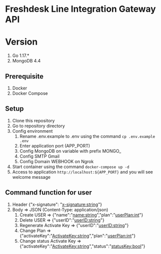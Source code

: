 # Freshdesk Line Integration Gateway API

# Version
1. Go 1.17.*
2. MongoDB 4.4

## Prerequisite
1. Docker
2. Docker Compose

## Setup
1. Clone this repository
2. Go to repository directory
3. Config environment
    1. Rename .env.example to .env using the command `cp .env.example .env`
    2. Enter application port (APP_PORT)
    3. Config MongoDB on variable with prefix MONGO_
    4. Config SMTP Gmail
    5. Config Domain WEBHOOK on Ngrok
4. Start container using the command `docker-compose up -d`
5. Access to application `http://localhost:${APP_PORT}` and you will see welcome message

## Command function for user
1. Header {"x-signature": "<x-signature:string>"}
2. Body => JSON (Content-Type: application/json)
    1. Create USER => {"name":"<name:string>","plan":"<userPlan:int>"}
    2. Delete USER => {"userID":"<userID:string>"}
    3. Regenerate Activate Key => {"userID":"<userID:string>"}
    4. Change Plan => {"activateKey":"<ActivateKey:string>","plan":"<userPlan:int>"}
    5. Change status Activate Key => {"activateKey":"<ActivateKey:string>","status":"<statusKey:bool>"}